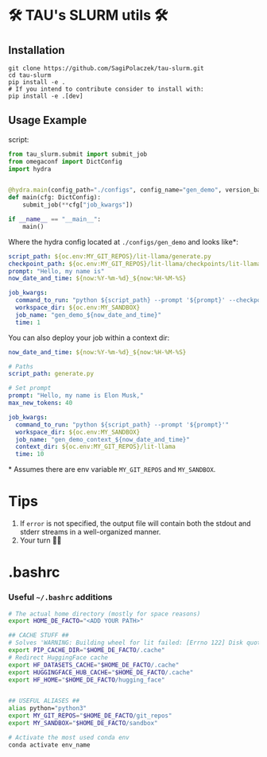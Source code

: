 # 🛠️ TAU's SLURM utils 🛠️
## Installation
```
git clone https://github.com/SagiPolaczek/tau-slurm.git
cd tau-slurm
pip install -e .
# If you intend to contribute consider to install with:
pip install -e .[dev]
```

## Usage Example

script:
```python
from tau_slurm.submit import submit_job
from omegaconf import DictConfig
import hydra


@hydra.main(config_path="./configs", config_name="gen_demo", version_base="1.2")
def main(cfg: DictConfig):
    submit_job(**cfg["job_kwargs"])

if __name__ == "__main__":
    main()
```

Where the hydra config located at `./configs/gen_demo` and looks like*:
```yaml
script_path: ${oc.env:MY_GIT_REPOS}/lit-llama/generate.py
checkpoint_path: ${oc.env:MY_GIT_REPOS}/lit-llama/checkpoints/lit-llama/7B/lit-llama.pth
prompt: "Hello, my name is"
now_date_and_time: ${now:%Y-%m-%d}_${now:%H-%M-%S}

job_kwargs:
  command_to_run: "python ${script_path} --prompt '${prompt}' --checkpoint_path '${checkpoint_path}'"
  workspace_dir: ${oc.env:MY_SANDBOX}
  job_name: "gen_demo_${now_date_and_time}"
  time: 1
  ```

You can also deploy your job within a context dir:
```yaml
now_date_and_time: ${now:%Y-%m-%d}_${now:%H-%M-%S}

# Paths
script_path: generate.py

# Set prompt
prompt: "Hello, my name is Elon Musk,"
max_new_tokens: 40

job_kwargs:
  command_to_run: "python ${script_path} --prompt '${prompt}'"
  workspace_dir: ${oc.env:MY_SANDBOX}
  job_name: "gen_demo_context_${now_date_and_time}"
  context_dir: ${oc.env:MY_GIT_REPOS}/lit-llama
  time: 10

```


\* Assumes there are env variable `MY_GIT_REPOS` and `MY_SANDBOX`.


# Tips
1. If `error` is not specified, the output file will contain both the stdout and stderr streams in a well-organized manner.
2. Your turn 🫵🏼

# .bashrc
### Useful `~/.bashrc` additions
```bash
# The actual home directory (mostly for space reasons)
export HOME_DE_FACTO="<ADD YOUR PATH>"

## CACHE STUFF ##
# Solves 'WARNING: Building wheel for lit failed: [Errno 122] Disk quota exceeded:' when trying to pip install torch.
export PIP_CACHE_DIR="$HOME_DE_FACTO/.cache"
# Redirect HuggingFace cache
export HF_DATASETS_CACHE="$HOME_DE_FACTO/.cache"
export HUGGINGFACE_HUB_CACHE="$HOME_DE_FACTO/.cache"
export HF_HOME="$HOME_DE_FACTO/hugging_face"


## USEFUL ALIASES ##
alias python="python3"
export MY_GIT_REPOS="$HOME_DE_FACTO/git_repos"
export MY_SANDBOX="$HOME_DE_FACTO/sandbox"

# Activate the most used conda env
conda activate env_name
```
